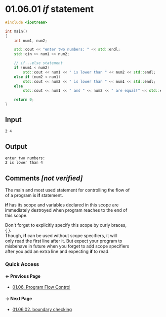 # 01.06.01 *if* statement

```cxx
#include <iostream>

int main()
{
    int num1, num2;

    std::cout << "enter two numbers: " << std::endl;
    std::cin >> num1 >> num2;

    // if...else statement
    if (num1 < num2)
        std::cout << num1 << " is lower than " << num2 << std::endl;
    else if (num2 < num1)
        std::cout << num2 << " is lower than " << num1 << std::endl;
    else
        std::cout << num1 << " and " << num2 << " are equal!" << std::endl;

    return 0;
}

```

## Input

```txt
2 4
```

## Output

```txt
enter two numbers: 
2 is lower than 4
```

## Comments *[not verified]*

The main and most used statement for controlling the flow of  
of a program is **if** statement.

**if** has its scope and variables declared in this scope are  
immediately destroyed when program reaches to the end of  
this scope.  

Don't forget to explicitly specify this scope by curly braces,  
{ }.  
Though, **if** can be used without scope specifiers, it will  
only read the first line after it. But expect your program to  
misbehave in future when you forget to add scope specifiers  
after you add an extra line and expecting **if** to read.

### Quick Access

<div class="previous_page pagination">

#### &#8592; Previous Page

* [01.06. Program Flow Control](./../../01.the_basics/06.program_flow/README.md)

</div>
<div class="next_page pagination">

#### &#8594; Next Page

* [01.06.02. boundary checking](./../../01.the_basics/06.program_flow/02.boundary.md)

</div>
